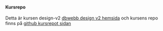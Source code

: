 #### Kursrepo

Detta är kursen design-v2 [dbwebb design v2 hemsida](https://dbwebb.se/kurser/design-v2/kmom01) och kursens repo finns på [github kursrepot sidan](https://github.com/dbwebb-se/design)


